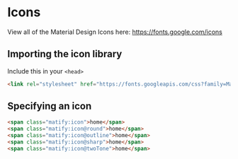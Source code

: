 # Icons
View all of the Material Design Icons here: https://fonts.google.com/icons

## Importing the icon library
Include this in your `<head>`
```html
<link rel="stylesheet" href="https://fonts.googleapis.com/css?family=Material+Icons|Material+Icons+Outlined|Material+Icons+Two+Tone|Material+Icons+Round|Material+Icons+Sharp">
```

## Specifying an icon

```html
<span class="matify:icon">home</span>
<span class="matify:icon@round">home</span>
<span class="matify:icon@outline">home</span>
<span class="matify:icon@sharp">home</span>
<span class="matify:icon@twoTone">home</span>
```